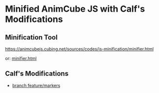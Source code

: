 # Minified AnimCube JS with Calf's Modifications

## Minification Tool

<https://animcubejs.cubing.net/sources/codes/js-minification/minifier.html>

or: [minifier.html](../js-minification/minifier.html)

## Calf's Modifications

- [branch feature/markers](https://github.com/calfzhou/AnimCubeJS/tree/feature/markers)
